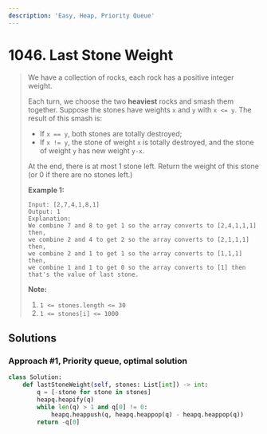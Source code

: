 ```yaml
---
description: 'Easy, Heap, Priority Queue'
---
```


# 1046. Last Stone Weight

> We have a collection of rocks, each rock has a positive integer weight.
>
> Each turn, we choose the two **heaviest** rocks and smash them together.  Suppose the stones have weights `x` and `y` with `x <= y`.  The result of this smash is:
>
> * If `x == y`, both stones are totally destroyed;
> * If `x != y`, the stone of weight `x` is totally destroyed, and the stone of weight `y` has new weight `y-x`.
>
> At the end, there is at most 1 stone left.  Return the weight of this stone \(or 0 if there are no stones left.\)
>
> **Example 1:**
>
> ```text
> Input: [2,7,4,1,8,1]
> Output: 1
> Explanation: 
> We combine 7 and 8 to get 1 so the array converts to [2,4,1,1,1] then,
> we combine 2 and 4 to get 2 so the array converts to [2,1,1,1] then,
> we combine 2 and 1 to get 1 so the array converts to [1,1,1] then,
> we combine 1 and 1 to get 0 so the array converts to [1] then that's the value of last stone.
> ```
>
> **Note:**
>
> 1. `1 <= stones.length <= 30`
> 2. `1 <= stones[i] <= 1000`

## Solutions

### Approach \#1, Priority queue, optimal solution

```python
class Solution:
    def lastStoneWeight(self, stones: List[int]) -> int:
        q = [-stone for stone in stones]
        heapq.heapify(q)
        while len(q) > 1 and q[0] != 0:
            heapq.heappush(q, heapq.heappop(q) - heapq.heappop(q))
        return -q[0]
```

